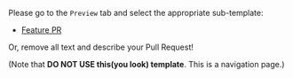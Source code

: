 Please go to the `Preview` tab and select the appropriate sub-template:

* [Feature PR](?expand=1&template=feature_request.md)

Or, remove all text and describe your Pull Request!

(Note that **DO NOT USE this(you look) template**. This is a navigation page.)